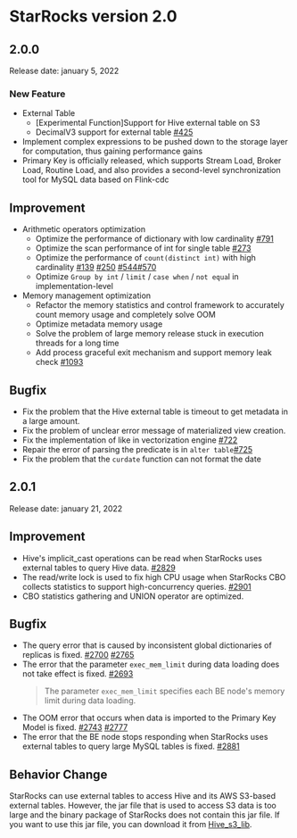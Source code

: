 # StarRocks version 2.0

## 2.0.0

Release date: january 5, 2022

### New Feature

- External Table
  - [Experimental Function]Support for Hive external table on S3
  - DecimalV3 support for external table [#425](https://github.com/StarRocks/starrocks/pull/425)
- Implement complex expressions to be pushed down to the storage layer for computation, thus gaining performance gains
- Primary Key is officially released, which supports Stream Load, Broker Load, Routine Load, and also provides a second-level synchronization tool for MySQL data based on Flink-cdc

## Improvement

- Arithmetic operators optimization
  - Optimize the performance of dictionary with low cardinality [#791](https://github.com/StarRocks/starrocks/pull/791)
  - Optimize the scan performance of int for single table [#273](https://github.com/StarRocks/starrocks/issues/273)
  - Optimize the performance of `count(distinct int)` with high cardinality  [#139](https://github.com/StarRocks/starrocks/pull/139) [#250](https://github.com/StarRocks/starrocks/pull/250)  [#544](https://github.com/StarRocks/starrocks/pull/544)[#570](https://github.com/StarRocks/starrocks/pull/570)
  - Optimize `Group by int` / `limit` / `case when` / `not equa`l in implementation-level
- Memory management optimization
  - Refactor the memory statistics and control framework to accurately count memory usage and completely solve OOM
  - Optimize metadata memory usage
  - Solve the problem of large memory release stuck in execution threads for a long time
  - Add process graceful exit mechanism and support memory leak check [#1093](https://github.com/StarRocks/starrocks/pull/1093)

## Bugfix

- Fix the problem that the Hive external table is timeout to get metadata in a large amount.
- Fix the problem of unclear error message of materialized view creation.
- Fix the implementation of like in vectorization engine [#722](https://github.com/StarRocks/starrocks/pull/722)
- Repair the error of parsing the predicate is in `alter table`[#725](https://github.com/StarRocks/starrocks/pull/725)
- Fix the problem that the `curdate` function can not format the date

## 2.0.1

Release date: january 21, 2022

## Improvement

- Hive's implicit_cast operations can be read when StarRocks uses external tables to query Hive data. [#2829](https://github.com/StarRocks/starrocks/pull/2829)
- The read/write lock is used to fix high CPU usage when StarRocks CBO collects statistics to support high-concurrency queries. [#2901](https://github.com/StarRocks/starrocks/pull/2901)
- CBO statistics gathering and UNION operator are optimized.

## Bugfix

- The query error that is caused by inconsistent global dictionaries of replicas is fixed. [#2700](https://github.com/StarRocks/starrocks/pull/2700) [#2765](https://github.com/StarRocks/starrocks/pull/2765)
- The error that the parameter `exec_mem_limit` during data loading does not take effect is fixed. [#2693](https://github.com/StarRocks/starrocks/pull/2693)
  > The parameter `exec_mem_limit` specifies each BE node's memory limit during data loading.
- The OOM error that occurs when data is imported to the Primary Key Model is fixed. [#2743](https://github.com/StarRocks/starrocks/pull/2743) [#2777](https://github.com/StarRocks/starrocks/pull/2777)
- The error that the BE node stops responding when StarRocks uses external tables to query large MySQL tables is fixed. [#2881](https://github.com/StarRocks/starrocks/pull/2881)

## Behavior Change

StarRocks can use external tables to access Hive and its AWS S3-based external tables. However, the jar file that is used to access S3 data is too large and the binary package of StarRocks does not contain this jar file. If you want to use this jar file, you can download it from [Hive_s3_lib](https://cdn-thirdparty.starrocks.com/hive_s3_jar.tar.gz).